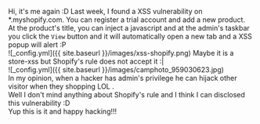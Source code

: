 Hi, it's me again :D
Last week, I found a XSS vulnerability on *.myshopify.com. You can register a trial account and add a new product. <br>
At the product's title, you can inject a javascript and at the admin's taskbar you click the `View` button and it will automatically open a new tab and a XSS popup will alert :P <br>
![_config.yml]({{ site.baseurl }}/images/xss-shopify.png)
Maybe it is a store-xss but Shopify's rule does not accept it :| <br>
![_config.yml]({{ site.baseurl }}/images/camphoto_959030623.jpg) <br>
In my opinion, when a hacker has admin's privilege he can hijack other visitor when they shopping LOL . <br>
Well I don't mind anything about Shopify's rule and I think I can disclosed this vulnerability :D <br>
Yup this is it and happy hacking!!!
